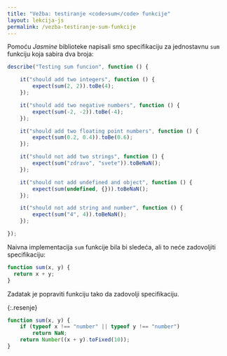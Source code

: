 ```yaml
---
title: "Vežba: testiranje <code>sum</code> funkcije"
layout: lekcija-js
permalink: /vezba-testiranje-sum-funkcije
---
```


Pomoću *Jasmine* biblioteke napisali smo specifikaciju za jednostavnu `sum` funkciju koja sabira dva broja:

```js
describe("Testing sum funcion", function () {

    it("should add two integers", function () {
        expect(sum(2, 2)).toBe(4);
    });

    it("should add two negative numbers", function () {
        expect(sum(-2, -2)).toBe(-4);
    });

    it("should add two floating point numbers", function () {
        expect(sum(0.2, 0.4)).toBe(0.6);
    });

    it("should not add two strings", function () {
        expect(sum("zdravo", "svete")).toBeNaN();
    });

    it("should not add undefined and object", function () {
        expect(sum(undefined, {})).toBeNaN();
    });

    it("should not add string and number", function () {
        expect(sum("4", 4)).toBeNaN();
    });

});
```

Naivna implementacija `sum` funkcije bila bi sledeća, ali to neće zadovoljiti specifikaciju:

```js
function sum(x, y) {
  return x + y;
}
```

Zadatak je popraviti funkciju tako da zadovolji specifikaciju.

{:.resenje}
```js
function sum(x, y) {
    if (typeof x !== "number" || typeof y !== "number")
        return NaN;
    return Number((x + y).toFixed(10));
}
```

